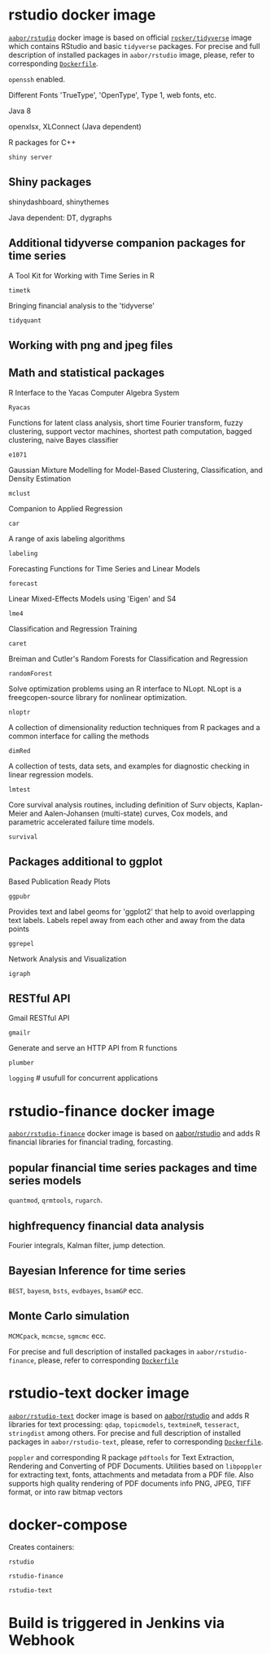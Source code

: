 # rstudio docker image

[`aabor/rstudio`](https://cloud.docker.com/u/aabor/repository/docker/aabor/rstudio) docker image is based on official [`rocker/tidyverse`](https://hub.docker.com/r/rocker/tidyverse/) image which contains RStudio and basic `tidyverse` packages. For precise and full description of installed packages in `aabor/rstudio` image, please, refer to corresponding [`Dockerfile`](https://github.com/aabor/rstudio/blob/master/rstudio/Dockerfile).

`openssh` enabled.

Different Fonts 'TrueType', 'OpenType', Type 1, web fonts, etc.

Java 8

openxlsx, XLConnect (Java dependent)

R packages for C++

`shiny server`

## Shiny packages

shinydashboard, shinythemes

Java dependent: DT, dygraphs


## Additional tidyverse companion packages for time series

A Tool Kit for Working with Time Series in R

`timetk`

Bringing financial analysis to the 'tidyverse'

`tidyquant`

## Working with png and jpeg files

## Math and statistical packages

R Interface to the Yacas Computer Algebra System

`Ryacas`

Functions for latent class analysis, short time Fourier transform, fuzzy clustering, support vector machines, shortest path computation, bagged clustering, naive Bayes classifier

`e1071`


Gaussian Mixture Modelling for Model-Based Clustering, Classification, and Density Estimation

`mclust`


Companion to Applied Regression

`car` 


A range of axis labeling algorithms

`labeling`


Forecasting Functions for Time Series and Linear Models

`forecast`


Linear Mixed-Effects Models using 'Eigen' and S4

`lme4` 


Classification and Regression Training

`caret` 


Breiman and Cutler's Random Forests for Classification and Regression

`randomForest` 


Solve optimization problems using an R interface to NLopt. NLopt is a freegcopen-source library for nonlinear optimization.

`nloptr` 


A collection of dimensionality reduction techniques from R packages and a common interface for calling the methods

`dimRed` 


A collection of tests, data sets, and examples for diagnostic checking in linear regression models. 

`lmtest` 


Core survival analysis routines, including definition of Surv objects, Kaplan-Meier and Aalen-Johansen (multi-state) curves, Cox models, and parametric accelerated failure time models.

`survival`


## Packages additional to ggplot

Based Publication Ready Plots

`ggpubr`
    
Provides text and label geoms for 'ggplot2' that help to avoid overlapping text labels. Labels repel away from each other and away from the data points

`ggrepel`

Network Analysis and Visualization

`igraph`


## RESTful API

Gmail RESTful API

`gmailr`

Generate and serve an HTTP API from R functions
 
`plumber`

`logging` # usufull for concurrent applications

# rstudio-finance docker image
[`aabor/rstudio-finance`](https://cloud.docker.com/repository/docker/aabor/rstudio-finance) docker image is based on [aabor/rstudio](https://github.com/aabor/rstudio) and adds R financial libraries for financial trading, forcasting.

## popular financial time series packages and time series models

`quantmod`, `qrmtools`, `rugarch`. 

## highfrequency financial data analysis

Fourier integrals, Kalman filter, jump detection.

## Bayesian Inference for time series

`BEST`, `bayesm`, `bsts`, `evdbayes`, `bsamGP` ecc.

## Monte Carlo simulation

`MCMCpack`, `mcmcse`, `sgmcmc` ecc.

For precise and full description of installed packages in `aabor/rstudio-finance`, please, refer to corresponding [`Dockerfile`](https://github.com/aabor/rstudio/blob/master/rstudio-finance/Dockerfile)

# rstudio-text docker image
[`aabor/rstudio-text`](https://cloud.docker.com/repository/docker/aabor/rstudio-text) docker image is based on [aabor/rstudio](https://github.com/aabor/rstudio) and adds R libraries for text processing: `qdap`, `topicmodels`, `textmineR`, `tesseract`, `stringdist` among others. For precise and full description of installed packages in `aabor/rstudio-text`, please, refer to corresponding [`Dockerfile`](https://github.com/aabor/rstudio/blob/master/rstudio-text/Dockerfile).

`poppler` and corresponding R package `pdftools` for Text Extraction, Rendering and Converting of PDF Documents. Utilities based on `libpoppler` for extracting text, fonts, attachments and metadata from a PDF file. Also supports high quality rendering of PDF documents info PNG, JPEG, TIFF format, or into raw bitmap vectors



# docker-compose
Creates containers:

`rstudio`

`rstudio-finance`

`rstudio-text`

# Build is triggered in Jenkins via Webhook
